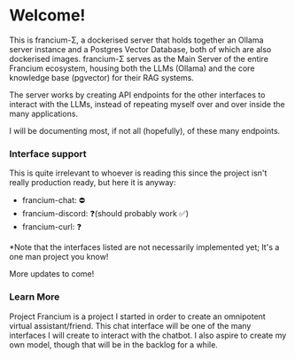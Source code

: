 # Welcome!

This is francium-Σ, a dockerised server that holds together an Ollama server instance and a Postgres Vector Database, both of which are also dockerised images.
francium-Σ serves as the Main Server of the entire Francium ecosystem, housing both the LLMs (Ollama) and the core knowledge base (pgvector) for their RAG systems.

The server works by creating API endpoints for the other interfaces to interact with the LLMs, instead of repeating myself over and over inside the many applications.

I will be documenting most, if not all (hopefully), of these many endpoints.

### Interface support

This is quite irrelevant to whoever is reading this since the project isn't really production ready, but here it is anyway:

- francium-chat: ⛔
- francium-discord: ❓(should probably work ✅)
- francium-curl: ❓

*Note that the interfaces listed are not necessarily implemented yet; It's a one man project you know!

More updates to come!

### Learn More
Project Francium is a project I started in order to create an omnipotent virtual assistant/friend.
This chat interface will be one of the many interfaces I will create to interact with the chatbot.
I also aspire to create my own model, though that will be in the backlog for a while.
